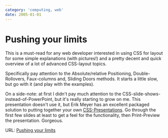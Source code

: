 ```yaml
---
category: 'computing, web'
date: 2005-01-01
---
```


Pushing your limits
===================

This is a must-read for any web developer interested in using CSS for
layout for some simple explanations (with pictures!) and a pretty decent
and quick overview of a lot of advanced CSS-layout topics.

Specifically pay attention to the Absolute/relative Positioning,
Double-Rollovers, Faux-columns and, Sliding Doors methods. It starts a
little slow, but go with it (and play with the examples).

On a side-note: at first I didn\'t pay much attention to the
CSS-slide-shows-instead-of-PowerPoint, but it\'s really starting to grow
on me. This presentation doesn\'t use it, but Erik Meyer has an
excellent packaged solution to putting together your own
[CSS-Presentations](http://www.meyerweb.com/eric/tools/s5/s5-intro.html).
Go through the first few slides at least to get a feel for the
functionality, then Print-Preview the presentation. Gorgeous.

URL: [Pushing your
limits](http://www.stopdesign.com/present/2004/sydney/limits/)

